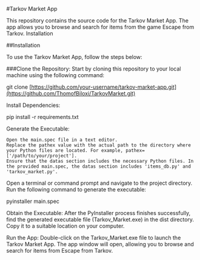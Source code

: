 #Tarkov Market App

This repository contains the source code for the Tarkov Market App. The app allows you to browse and search for items from the game Escape from Tarkov.
Installation

##Installation

To use the Tarkov Market App, follow the steps below:

###Clone the Repository: Start by cloning this repository to your local machine using the following command:

git clone [https://github.com/your-username/tarkov-market-app.git](https://github.com/ThomofBiloxi/TarkovMarket.git)

Install Dependencies:

pip install -r requirements.txt

Generate the Executable:

    Open the main.spec file in a text editor.
    Replace the pathex value with the actual path to the directory where your Python files are located. For example, pathex=['/path/to/your/project'].
    Ensure that the datas section includes the necessary Python files. In the provided main.spec, the datas section includes 'items_db.py' and 'tarkov_market.py'.

Open a terminal or command prompt and navigate to the project directory. Run the following command to generate the executable:

pyinstaller main.spec

Obtain the Executable:
After the PyInstaller process finishes successfully, find the generated executable file (Tarkov_Market.exe) in the dist directory. Copy it to a suitable location on your computer.

Run the App:
Double-click on the Tarkov_Market.exe file to launch the Tarkov Market App. The app window will open, allowing you to browse and search for items from Escape from Tarkov.
